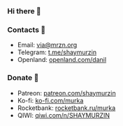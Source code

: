 ### Hi there 👋

### Contacts 💬
- Email: via@mrzn.org
- Telegram: [t.me/shaymurzin](t.me/shaymurzin)
- Openland: [openland.com/danil](openland.com/danil)

### Donate 🤑
- Patreon: [patreon.com/shaymurzin](patreon.com/shaymurzin)
- Ko-fi: [ko-fi.com/murka](ko-fi.com/murka)
- Rocketbank: [rocketbank.ru/murka](rocketbank.ru/murka)
- QIWI: [qiwi.com/n/SHAYMURZIN](qiwi.com/n/SHAYMURZIN)
